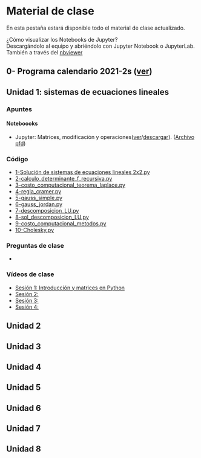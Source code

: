 # Material de clase
En esta pestaña estará disponible todo el material de clase actualizado.

¿Cómo visualizar los Notebooks de Jupyter?\
Descargándolo al equipo y abriéndolo con Jupyter Notebook o JupyterLab. También a través del [nbviewer](https://nbviewer.jupyter.org/)

## 0- Programa calendario 2021-2s ([ver](/diapositivas/0-programa_calendario_2021-2s.pdf))
## Unidad 1: sistemas de ecuaciones lineales
### Apuntes
#### Noteboooks
- Jupyter: Matrices, modificación y operaciones([ver](https://nbviewer.jupyter.org/github/jnramirezg/metodos_numericos_ingenieria_civil/blob/main/diapositivas/1_1-matrices_operaciones.ipynb)/[descargar](/diapositivas/1_1-matrices_operaciones.ipynb)). ([Archivo pfd](/diapositivas/1_1-matrices_operaciones.pdf))


### Código
- [1-Solución de sistemas de ecuaciones lineales 2x2.py](/codigo/01-solucion_sistemas_de_ecuaciones_lineales_2x2.py)
- [2-calculo_determinante_f_recursiva.py](/codigo/02-calculo_determinante_f_recursiva.py)
- [3-costo_computacional_teorema_laplace.py](/codigo/03-costo_computacional_teorema_laplace.py)
- [4-regla_cramer.py](/codigo/04-regla_cramer.py)
- [5-gauss_simple.py](/codigo/05-gauss_simple.py)
- [6-gauss_jordan.py](/codigo/06-gauss_jordan.py)
- [7-descomposicion_LU.py](/codigo/07-descomposicion_LU.py)
- [8-sol_descomposicion_LU.py](/08-sol_descomposicion_LU.py)
- [9-costo_computacional_metodos.py](/codigo/09-costo_computacional_metodos.py)
- [10-Cholesky.py](/codigo/10-Cholesky.py)
### Preguntas de clase
-

### Vídeos de clase
- [Sesión 1: Introducción y matrices en Python](https://drive.google.com/file/d/1LPwNGE2ysVUh7exD6VE34jKmXAEzXphq/view?usp=sharing)
- [Sesión 2: ](https://drive.google.com/open?id=1HGuBubpRIhqdA_ujJW5pufNg8c8JgTjl&authuser=jnramirezg%40unal.edu.co&usp=drive_fs)
- [Sesión 3: ](https://drive.google.com/open?id=1HGuBubpRIhqdA_ujJW5pufNg8c8JgTjl&authuser=jnramirezg%40unal.edu.co&usp=drive_fs)
- [Sesión 4: ](https://drive.google.com/open?id=1HGuBubpRIhqdA_ujJW5pufNg8c8JgTjl&authuser=jnramirezg%40unal.edu.co&usp=drive_fs)
## Unidad 2
## Unidad 3
## Unidad 4
## Unidad 5
## Unidad 6
## Unidad 7
## Unidad 8
